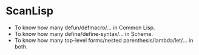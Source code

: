 # ScanLisp
- To know how many defun/defmacro/... in Common Lisp.
- To know how many define/define-syntax/... in Scheme.
- To know how many top-level forms/nested parenthesis/lambda/let/... in both.
